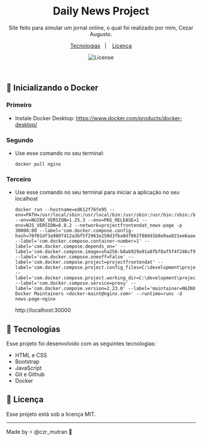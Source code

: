 <h1 align="center"> Daily News Project </h1>

<p align="center">
Site feito para simular um jornal online, o qual foi realizado por mim, Cezar Augusto.
</p>

<p align="center">
  <a href="#-tecnologias">Tecnologias</a>&nbsp;&nbsp;&nbsp;|&nbsp;&nbsp;&nbsp;
  <a href="#memo-licença">Licença</a>
</p>

<p align="center">
  <img alt="License" src="https://img.shields.io/static/v1?label=license&message=MIT&color=49AA26&labelColor=000000">
</p>

<br>

## 🐳 Inicializando o Docker
  ### Primeiro
  - Instale Docker Desktop: https://www.docker.com/products/docker-desktop/ 
  ### Segundo
  - Use esse comando no seu terminal:
                  
        docker pull nginx

  ### Terceiro 
  - Use esse comando no seu terminal para iniciar a aplicação no seu localhost 

        docker run --hostname=ed612f76fe95 --env=PATH=/usr/local/sbin:/usr/local/bin:/usr/sbin:/usr/bin:/sbin:/bin --env=NGINX_VERSION=1.25.3 --env=PKG_RELEASE=1 --env=NJS_VERSION=0.8.2 --network=projectfrontendat_news-page -p 30000:80 --label='com.docker.compose.config-hash=70f01df3a980f412a3bf5f2963e250d3fba0d7062f80dd1b0a9aa021ee6aae3c' --label='com.docker.compose.container-number=1' --label='com.docker.compose.depends_on=' --label='com.docker.compose.image=sha256:b8ab929a91a8fbf8af5f4f246cf95f2f18c0493f8593936c74d21c05fe2da5e2' --label='com.docker.compose.oneoff=False' --label='com.docker.compose.project=projectfrontendat' --label='com.docker.compose.project.config_files=C:\development\projectFrontEndAt\compose.yaml' --label='com.docker.compose.project.working_dir=C:\development\projectFrontEndAt' --label='com.docker.compose.service=proxy' --label='com.docker.compose.version=2.23.0' --label='maintainer=NGINX Docker Maintainers <docker-maint@nginx.com>' --runtime=runc -d news-page-nginx

    http://localhost:30000

## 🚀 Tecnologias

Esse projeto foi desenvolvido com as seguintes tecnologias:

- HTML e CSS
- Bootstrap
- JavaScript
- Git e Github
- Docker

## :memo: Licença

Esse projeto está sob a licença MIT.

---

Made by ⚡ @czr_mutran :wave: 
